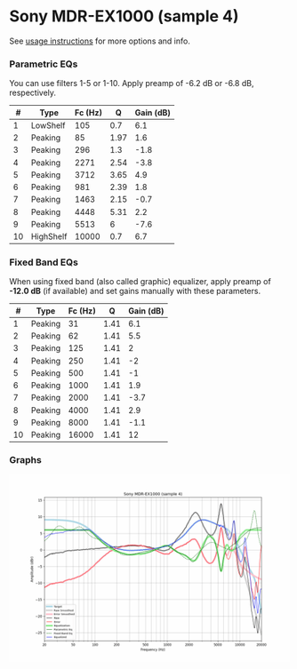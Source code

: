 # Sony MDR-EX1000 (sample 4)
See [usage instructions](https://github.com/jaakkopasanen/AutoEq#usage) for more options and info.

### Parametric EQs
You can use filters 1-5 or 1-10. Apply preamp of -6.2 dB or -6.8 dB, respectively.

|   # | Type      |   Fc (Hz) |    Q |   Gain (dB) |
|-----|-----------|-----------|------|-------------|
|   1 | LowShelf  |       105 | 0.7  |         6.1 |
|   2 | Peaking   |        85 | 1.97 |         1.6 |
|   3 | Peaking   |       296 | 1.3  |        -1.8 |
|   4 | Peaking   |      2271 | 2.54 |        -3.8 |
|   5 | Peaking   |      3712 | 3.65 |         4.9 |
|   6 | Peaking   |       981 | 2.39 |         1.8 |
|   7 | Peaking   |      1463 | 2.15 |        -0.7 |
|   8 | Peaking   |      4448 | 5.31 |         2.2 |
|   9 | Peaking   |      5513 | 6    |        -7.6 |
|  10 | HighShelf |     10000 | 0.7  |         6.7 |

### Fixed Band EQs
When using fixed band (also called graphic) equalizer, apply preamp of **-12.0 dB** (if available) and set gains manually with these parameters.

|   # | Type    |   Fc (Hz) |    Q |   Gain (dB) |
|-----|---------|-----------|------|-------------|
|   1 | Peaking |        31 | 1.41 |         6.1 |
|   2 | Peaking |        62 | 1.41 |         5.5 |
|   3 | Peaking |       125 | 1.41 |         2   |
|   4 | Peaking |       250 | 1.41 |        -2   |
|   5 | Peaking |       500 | 1.41 |        -1   |
|   6 | Peaking |      1000 | 1.41 |         1.9 |
|   7 | Peaking |      2000 | 1.41 |        -3.7 |
|   8 | Peaking |      4000 | 1.41 |         2.9 |
|   9 | Peaking |      8000 | 1.41 |        -1.1 |
|  10 | Peaking |     16000 | 1.41 |        12   |

### Graphs
![](./Sony%20MDR-EX1000%20(sample%204).png)
